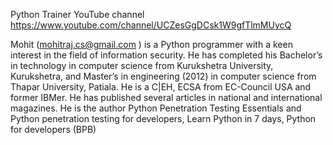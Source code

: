 Python Trainer 
YouTube channel 
https://www.youtube.com/channel/UCZesGgDCsk1W9gfTlmMUycQ

Mohit (mohitraj.cs@gmail.com ) is a Python programmer with a keen interest in the field of information security. 
He has completed his Bachelor’s in technology in computer science from Kurukshetra University, Kurukshetra, and Master’s in engineering (2012) in computer science from Thapar University, Patiala. 
He is a C|EH, ECSA from EC-Council USA and former IBMer. 
He has published several articles in national and international magazines. 
He is the author Python Penetration Testing Essentials and Python penetration testing for developers, Learn Python in 7 days, Python for developers (BPB)
